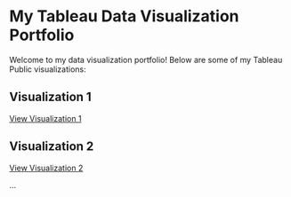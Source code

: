 # My Tableau Data Visualization Portfolio

Welcome to my data visualization portfolio! Below are some of my Tableau Public visualizations:

## Visualization 1
[View Visualization 1](https://public.tableau.com/views/BlueprintofsalesandprofittrendsofCategoriesovertime_/StoryofsalesforTablesovertime?:language=en-US&:display_count=n&:origin=viz_share_link)


## Visualization 2
[View Visualization 2](Visualization2.md)

...

